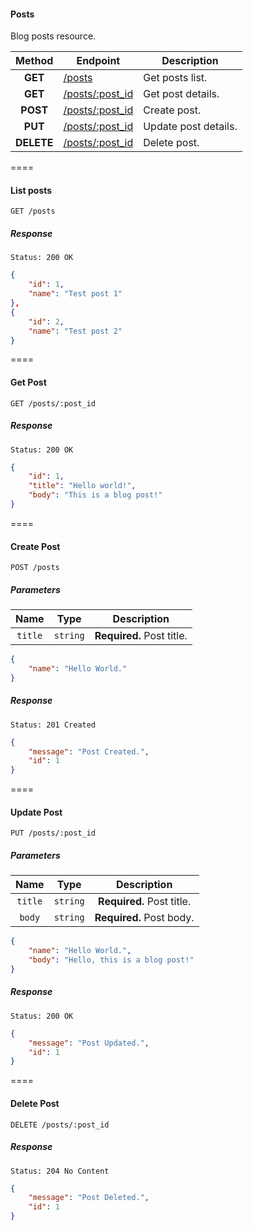 #### Posts

Blog posts resource.

| Method | Endpoint | Description |
| :----: | ---- | --------------- |
| **GET** | [/posts](#list-posts) | Get posts list. |
| **GET** | [/posts/:post_id](#get-post) | Get post details. |
| **POST** | [/posts/:post_id](#create-post) | Create post. |
| **PUT** | [/posts/:post_id](#update-post) | Update post details. |
| **DELETE** | [/posts/:post_id](#delete-post) | Delete post. |

====

#### List posts
```
GET /posts
```

##### Response
```
Status: 200 OK
```

```json
{
    "id": 1,
    "name": "Test post 1"
},
{
    "id": 2,
    "name": "Test post 2"
}
```

====

#### Get Post
```
GET /posts/:post_id
```

##### Response

```
Status: 200 OK
```

```json
{
    "id": 1,
    "title": "Hello world!",
    "body": "This is a blog post!"
}
```

====


#### Create Post
```
POST /posts
```

##### Parameters

| Name | Type | Description |
| :----: | :----: | :---------------: |
| `title` | `string` | **Required.** Post title. |

```json
{
    "name": "Hello World."
}
```

##### Response

```
Status: 201 Created
```

```json
{
    "message": "Post Created.",
    "id": 1
}
```

====


#### Update Post
```
PUT /posts/:post_id
```

##### Parameters

| Name | Type | Description |
| :----: | :----: | :---------------: |
| `title` | `string` | **Required.** Post title. |
| `body` | `string` | **Required.** Post body. |

```json
{
    "name": "Hello World.",
    "body": "Hello, this is a blog post!"
}
```

##### Response

```
Status: 200 OK
```

```json
{
    "message": "Post Updated.",
    "id": 1
}
```

====


#### Delete Post
```
DELETE /posts/:post_id
```

##### Response

```
Status: 204 No Content
```

```json
{
    "message": "Post Deleted.",
    "id": 1
}
```
